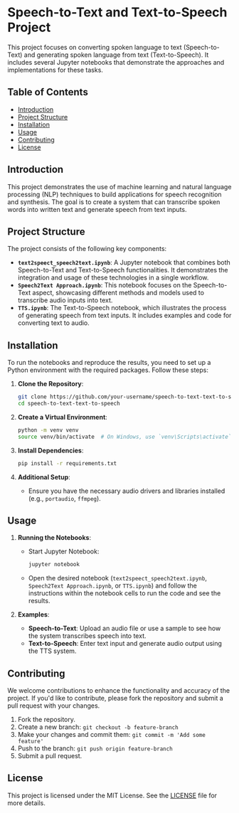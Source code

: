 # Speech-to-Text and Text-to-Speech Project

This project focuses on converting spoken language to text (Speech-to-Text) and generating spoken language from text (Text-to-Speech). It includes several Jupyter notebooks that demonstrate the approaches and implementations for these tasks.

## Table of Contents
- [Introduction](#introduction)
- [Project Structure](#project-structure)
- [Installation](#installation)
- [Usage](#usage)
- [Contributing](#contributing)
- [License](#license)

## Introduction
This project demonstrates the use of machine learning and natural language processing (NLP) techniques to build applications for speech recognition and synthesis. The goal is to create a system that can transcribe spoken words into written text and generate speech from text inputs.

## Project Structure
The project consists of the following key components:

- **`text2speect_speech2text.ipynb`**: A Jupyter notebook that combines both Speech-to-Text and Text-to-Speech functionalities. It demonstrates the integration and usage of these technologies in a single workflow.
- **`Speech2Text Approach.ipynb`**: This notebook focuses on the Speech-to-Text aspect, showcasing different methods and models used to transcribe audio inputs into text.
- **`TTS.ipynb`**: The Text-to-Speech notebook, which illustrates the process of generating speech from text inputs. It includes examples and code for converting text to audio.

## Installation
To run the notebooks and reproduce the results, you need to set up a Python environment with the required packages. Follow these steps:

1. **Clone the Repository**:
   ```bash
   git clone https://github.com/your-username/speech-to-text-text-to-speech.git
   cd speech-to-text-text-to-speech
   ```

2. **Create a Virtual Environment**:
   ```bash
   python -m venv venv
   source venv/bin/activate  # On Windows, use `venv\Scripts\activate`
   ```

3. **Install Dependencies**:
   ```bash
   pip install -r requirements.txt
   ```

4. **Additional Setup**:
   - Ensure you have the necessary audio drivers and libraries installed (e.g., `portaudio`, `ffmpeg`).

## Usage
1. **Running the Notebooks**:
   - Start Jupyter Notebook:
     ```bash
     jupyter notebook
     ```
   - Open the desired notebook (`text2speect_speech2text.ipynb`, `Speech2Text Approach.ipynb`, or `TTS.ipynb`) and follow the instructions within the notebook cells to run the code and see the results.

2. **Examples**:
   - **Speech-to-Text**: Upload an audio file or use a sample to see how the system transcribes speech into text.
   - **Text-to-Speech**: Enter text input and generate audio output using the TTS system.

## Contributing
We welcome contributions to enhance the functionality and accuracy of the project. If you'd like to contribute, please fork the repository and submit a pull request with your changes.

1. Fork the repository.
2. Create a new branch: `git checkout -b feature-branch`
3. Make your changes and commit them: `git commit -m 'Add some feature'`
4. Push to the branch: `git push origin feature-branch`
5. Submit a pull request.

## License
This project is licensed under the MIT License. See the [LICENSE](LICENSE) file for more details.
